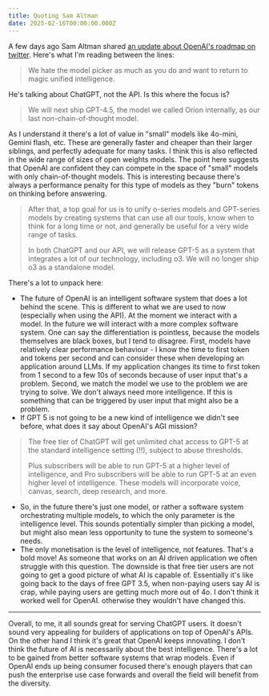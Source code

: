 ```yaml
---
title: Quoting Sam Altman
date: 2025-02-16T00:00:00.000Z
---
```


A few days ago Sam Altman shared [an update about OpenAI's roadmap on twitter](https://x.com/sama/status/1889755723078443244). Here's what I'm reading between the lines:

> We hate the model picker as much as you do and want to return to magic unified intelligence.

He's talking about ChatGPT, not the API. Is this where the focus is?

> We will next ship GPT-4.5, the model we called Orion internally, as our last non-chain-of-thought model.

As I understand it there's a lot of value in "small" models like 4o-mini, Gemini flash, etc. These are generally faster and cheaper than their larger siblings, and perfectly adequate for many tasks. I think this is also reflected in the wide range of sizes of open weights models. The point here suggests that OpenAI are confident they can compete in the space of "small" models with only chain-of-thought models. This is interesting because there's always a performance penalty for this type of models as they "burn" tokens on thinking before answering.

> After that, a top goal for us is to unify o-series models and GPT-series models by creating systems that can use all our tools, know when to think for a long time or not, and generally be useful for a very wide range of tasks.
>
> In both ChatGPT and our API, we will release GPT-5 as a system that integrates a lot of our technology, including o3. We will no longer ship o3 as a standalone model.

There's a lot to unpack here:

* The future of OpenAI is an intelligent software system that does a lot behind the scene. This is different to what we are used to now (especially when using the API). At the moment we interact with a model. In the future we will interact with a more complex software system. One can say the differentiation is pointless, because the models themselves are black boxes, but I tend to disagree. First, models have relatively clear performance behaviour - I know the time to first token and tokens per second and can consider these when developing an application around LLMs. If my application changes its time to first token from 1 second to a few 10s of seconds because of user input that's a problem. Second, we match the model we use to the problem we are trying to solve. We don't always need more intelligence. If this is something that can be triggered by user input that might also be a problem.
* If GPT 5 is not going to be a new kind of intelligence we didn't see before, what does it say about OpenAI's AGI mission?

> The free tier of ChatGPT will get unlimited chat access to GPT-5 at the standard intelligence setting (!!), subject to abuse thresholds.
>
> Plus subscribers will be able to run GPT-5 at a higher level of intelligence, and Pro subscribers will be able to run GPT-5 at an even higher level of intelligence. These models will incorporate voice, canvas, search, deep research, and more.

* So, in the future there's just one model, or rather a software system orchestrating multiple models, to which the only parameter is the intelligence level. This sounds potentially simpler than picking a model, but might also mean less opportunity to tune the system to someone's needs.
* The only monetisation is the level of intelligence, not features. That's a bold move! As someone that works on an AI driven application we often struggle with this question. The downside is that free tier users are not going to get a good picture of what AI is capable of. Essentially it's like going back to the days of free GPT 3.5, when non-paying users say AI is crap, while paying users are getting much more out of 4o. I don't think it worked well for OpenAI. otherwise they wouldn't have changed this.

***

Overall, to me, it all sounds great for serving ChatGPT users. It doesn't sound very appealing for builders of applications on top of OpenAI's APIs. On the other hand I think it's great that OpenAI keeps innovating. I don't think the future of AI is necessarily about the best intelligence. There's a lot to be gained from better software systems that wrap models. Even if OpenAI ends up being consumer focused there's enough players that can push the enterprise use case forwards and overall the field will benefit from the diversity.
